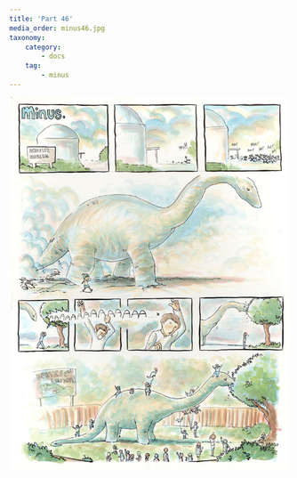 ```yaml
---
title: 'Part 46'
media_order: minus46.jpg
taxonomy:
    category:
        - docs
    tag:
        - minus
---
```


![](minus46.jpg)